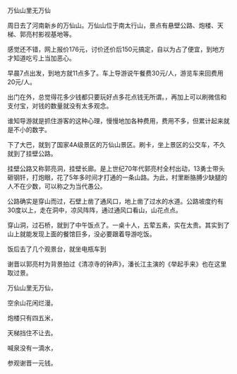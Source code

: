 
万仙山里无万仙

周日去了河南新乡的万仙山。万仙山位于南太行山，景点有悬壁公路、炮楼、天梯、郭亮村影视基地等。

感觉还不错，网上报价176元，讨价还价后150元搞定，自以为占了便宜，到地方才知道吃亏上当加恶心。

早晨7点出发，到地方就11点多了。车上导游说午餐费30元/人，游览车来回费用20元/人。

出门在外，总觉得花多少钱都只要玩好点多花点钱无所谓。，再加上可以刷微信和支付宝，对钱的数量就没有太多观念。

谁知导游就是抓住游客的这种心理，慢慢地加各种费用，费用不多，但累计起来就是不小的数字。

下了大巴，就到了国家4A级景区的万仙山景区。刷卡，坐上景区的公交车，不久就到了挂壁公路。

挂壁公路又称郭亮洞，挂壁长廊。是上世纪70年代郭亮村全村出动，13勇士带头砸钢钎，打炮眼，花了5年多时间才打通的一条山路。为此，村里断胳膊少缺腿的人不在少数，可以称之为当代愚公。

公路确实是穿山而过，石壁上凿了通风口，地上凿了过水的水道。公路坡度约有30度以上，走在洞中，凉风阵阵，通过通风口看山，山花点点。

穿山洞，过石桥，就到了中午饭点了。一桌十人，五荤五素，实在太贵。其实到了山上就能发现上面的餐馆巨多，没必要跟着导游吃饭。

饭后去了几个观景台，就坐电瓶车到

谢晋以郭亮村为背景拍过《清凉寺的钟声》，潘长江主演的《举起手来》也在这里取过景。

万仙山里无万仙，

空余山花闲烂漫。

炮楼只有四五米，

天梯挡住不让去。

喊泉没有一滴水，

参观谢晋一元钱。
<!--stackedit_data:
eyJoaXN0b3J5IjpbNzA5MjA0MzEwLDE5NjQyNjIxMTJdfQ==
-->